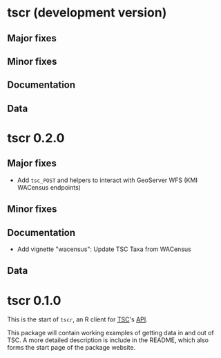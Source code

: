 # tscr (development version)
## Major fixes
## Minor fixes
## Documentation
## Data

# tscr 0.2.0
## Major fixes
* Add `tsc_POST` and helpers to interact with GeoServer WFS (KMI WACensus endpoints)
## Minor fixes
## Documentation
* Add vignette "wacensus": Update TSC Taxa from WACensus
## Data


# tscr 0.1.0
This is the start of `tscr`, an R client for 
[TSC](https://tsc.dbca.wa.gov.au/)'s [API](https://tsc.dbca.wa.gov.au/api/1/).

This package will contain working examples of getting data in and out of TSC.
A more detailed description is include in the README, which also forms the 
start page of the package website.
